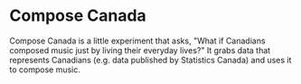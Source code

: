 # Compose Canada

Compose Canada is a little experiment that asks, "What if Canadians
composed music just by living their everyday lives?" It grabs data
that represents Canadians (e.g. data published by Statistics Canada)
and uses it to compose music.
